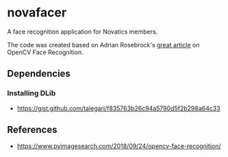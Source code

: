 # novafacer

A face recognition application for Novatics members.

The code was created based on Adrian Rosebrock's [great article](https://www.pyimagesearch.com/2018/09/24/opencv-face-recognition/) on OpenCV Face Recognition.

## Dependencies

### Installing DLib

- https://gist.github.com/talegari/f835763b26c94a5790d5f2b298a64c33

## References

- https://www.pyimagesearch.com/2018/09/24/opencv-face-recognition/

